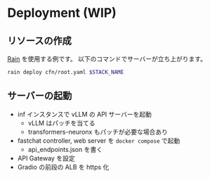 # Deployment (WIP)
## リソースの作成
[Rain](https://github.com/aws-cloudformation/rain) を使用する例です。
以下のコマンドでサーバーが立ち上がります。
```bash
rain deploy cfn/root.yaml $STACK_NAME
```

## サーバーの起動
- inf インスタンスで vLLM の API サーバーを起動
    - vLLM はパッチを当てる
    - transformers-neuronx もパッチが必要な場合あり
- fastchat controller, web server を `docker compose` で起動
    - api_endpoints.json を書く
- API Gateway を設定
- Gradio の前段の ALB を https 化